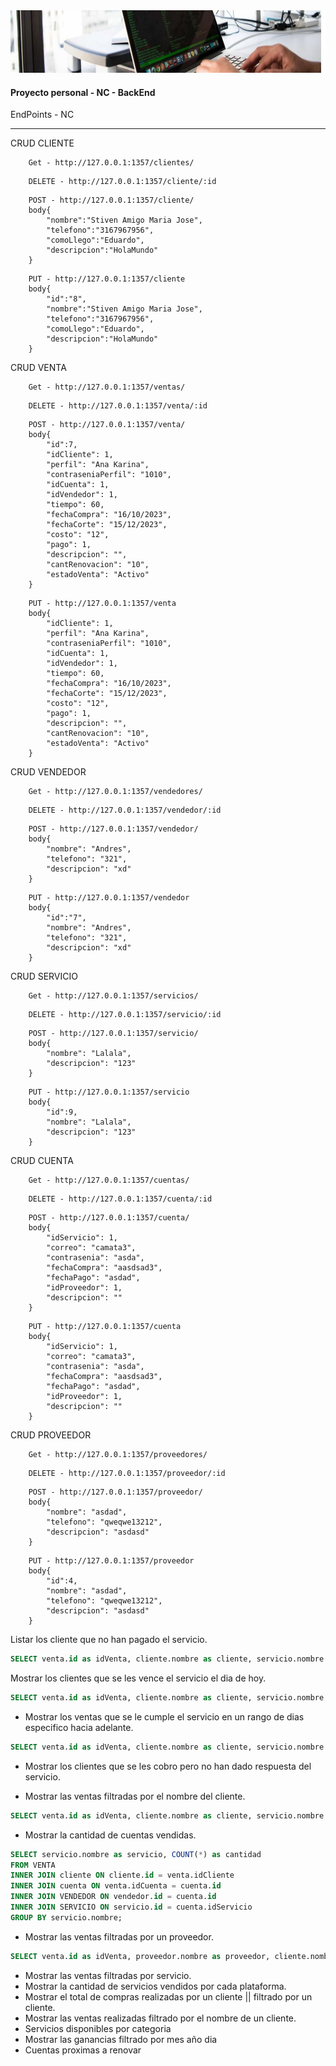 <img src="./assets/img/fondo.jpg" height="100px" width="100%"/>

#### Proyecto personal - NC - BackEnd

 EndPoints - NC 

<hr> 

CRUD CLIENTE
```Js
    Get - http://127.0.0.1:1357/clientes/
```
```Js
    DELETE - http://127.0.0.1:1357/cliente/:id
```
```Js
    POST - http://127.0.0.1:1357/cliente/     
    body{
        "nombre":"Stiven Amigo Maria Jose",
        "telefono":"3167967956",
        "comoLlego":"Eduardo",
        "descripcion":"HolaMundo"
    }
```
```Js
    PUT - http://127.0.0.1:1357/cliente 
    body{
        "id":"8",
        "nombre":"Stiven Amigo Maria Jose",
        "telefono":"3167967956",
        "comoLlego":"Eduardo",
        "descripcion":"HolaMundo"
    }
```
CRUD VENTA
```Js
    Get - http://127.0.0.1:1357/ventas/
```
```Js
    DELETE - http://127.0.0.1:1357/venta/:id
```
```Js
    POST - http://127.0.0.1:1357/venta/   
    body{
        "id":7,
        "idCliente": 1,
        "perfil": "Ana Karina",
        "contraseniaPerfil": "1010",
        "idCuenta": 1,
        "idVendedor": 1,
        "tiempo": 60,
        "fechaCompra": "16/10/2023",
        "fechaCorte": "15/12/2023",
        "costo": "12",
        "pago": 1,
        "descripcion": "",
        "cantRenovacion": "10",
        "estadoVenta": "Activo"
    }
```
```Js
    PUT - http://127.0.0.1:1357/venta 
    body{
        "idCliente": 1,
        "perfil": "Ana Karina",
        "contraseniaPerfil": "1010",
        "idCuenta": 1,
        "idVendedor": 1,
        "tiempo": 60,
        "fechaCompra": "16/10/2023",
        "fechaCorte": "15/12/2023",
        "costo": "12",
        "pago": 1,
        "descripcion": "",
        "cantRenovacion": "10",
        "estadoVenta": "Activo"
    }
```

CRUD VENDEDOR
```Js
    Get - http://127.0.0.1:1357/vendedores/
```
```Js
    DELETE - http://127.0.0.1:1357/vendedor/:id
```
```Js
    POST - http://127.0.0.1:1357/vendedor/      
    body{
        "nombre": "Andres",
        "telefono": "321",
        "descripcion": "xd"
    }
```
```Js
    PUT - http://127.0.0.1:1357/vendedor 
    body{
        "id":"7",
        "nombre": "Andres",
        "telefono": "321",
        "descripcion": "xd"
    }
```
CRUD SERVICIO
```Js
    Get - http://127.0.0.1:1357/servicios/
```
```Js
    DELETE - http://127.0.0.1:1357/servicio/:id
```
```Js
    POST - http://127.0.0.1:1357/servicio/   
    body{
        "nombre": "Lalala",
        "descripcion": "123"
    }
```
```Js
    PUT - http://127.0.0.1:1357/servicio 
    body{
        "id":9,
        "nombre": "Lalala",
        "descripcion": "123"
    }
```

CRUD CUENTA

```Js
    Get - http://127.0.0.1:1357/cuentas/
```
```Js
    DELETE - http://127.0.0.1:1357/cuenta/:id
```
```Js
    POST - http://127.0.0.1:1357/cuenta/    
    body{
        "idServicio": 1,
        "correo": "camata3",
        "contrasenia": "asda",
        "fechaCompra": "aasdsad3",
        "fechaPago": "asdad",
        "idProveedor": 1,
        "descripcion": ""
    }
```
```Js
    PUT - http://127.0.0.1:1357/cuenta 
    body{
        "idServicio": 1,
        "correo": "camata3",
        "contrasenia": "asda",
        "fechaCompra": "aasdsad3",
        "fechaPago": "asdad",
        "idProveedor": 1,
        "descripcion": ""
    }
```

CRUD PROVEEDOR

```Js
    Get - http://127.0.0.1:1357/proveedores/
```
```Js
    DELETE - http://127.0.0.1:1357/proveedor/:id
```
```Js
    POST - http://127.0.0.1:1357/proveedor/    
    body{
        "nombre": "asdad",
        "telefono": "qweqwe13212",
        "descripcion": "asdasd"
    }
```
```Js
    PUT - http://127.0.0.1:1357/proveedor 
    body{
        "id":4,
        "nombre": "asdad",
        "telefono": "qweqwe13212",
        "descripcion": "asdasd"
    }
```

Listar los cliente que no han pagado el servicio.

```SQL
SELECT venta.id as idVenta, cliente.nombre as cliente, servicio.nombre as servicio, venta.perfil as perfil, venta.contraseniaPerfil as passwordPerfil, cuenta.correo as correo, vendedor.nombre as vendedor, venta.tiempo, venta.fechaCompra, venta.fechaCorte, venta.costo, venta.pago, venta.descripcion, venta.cantRenovacion, venta.estadoVenta FROM VENTA INNER JOIN cliente on cliente.id=venta.idCliente INNER JOIN cuenta on venta.idCuenta=cuenta.id INNER JOIN VENDEDOR ON vendedor.id=cuenta.id INNER JOIN SERVICIO ON servicio.id=cuenta.idServicio WHERE PAGO="No" 
```

Mostrar los clientes que se les vence el servicio el dia de hoy.

```SQL
SELECT venta.id as idVenta, cliente.nombre as cliente, servicio.nombre as servicio, venta.perfil as perfil, venta.contraseniaPerfil as passwordPerfil, cuenta.correo as correo, vendedor.nombre as vendedor, venta.tiempo, venta.fechaCompra, venta.fechaCorte, venta.costo, venta.pago, venta.descripcion, venta.cantRenovacion, venta.estadoVenta FROM VENTA INNER JOIN cliente on cliente.id=venta.idCliente INNER JOIN cuenta on venta.idCuenta=cuenta.id INNER JOIN VENDEDOR ON vendedor.id=cuenta.id INNER JOIN SERVICIO ON servicio.id=cuenta.idServicio WHERE fechaCorte="24/12/2023";
```

* Mostrar los ventas que se le cumple el servicio en un rango de dias especifico hacia adelante.

```SQL
SELECT venta.id as idVenta, cliente.nombre as cliente, servicio.nombre as servicio, venta.perfil as perfil, venta.contraseniaPerfil as passwordPerfil, cuenta.correo as correo, vendedor.nombre as vendedor, venta.tiempo, venta.fechaCompra, venta.fechaCorte, venta.costo, venta.pago, venta.descripcion, venta.cantRenovacion, venta.estadoVenta FROM VENTA INNER JOIN cliente on cliente.id=venta.idCliente INNER JOIN cuenta on venta.idCuenta=cuenta.id INNER JOIN VENDEDOR ON vendedor.id=cuenta.id INNER JOIN SERVICIO ON servicio.id=cuenta.idServicio WHERE fechaCorte BETWEEN "17/01/2023" AND "30/12/2023" 
``` 

* Mostrar los clientes que se les cobro pero no han dado respuesta del servicio.

* Mostrar las ventas filtradas por el nombre del cliente.
```SQL
SELECT venta.id as idVenta, cliente.nombre as cliente, servicio.nombre as servicio, venta.perfil as perfil, venta.contraseniaPerfil as passwordPerfil, cuenta.correo as correo, vendedor.nombre as vendedor, venta.tiempo, venta.fechaCompra, venta.fechaCorte, venta.costo, venta.pago, venta.descripcion, venta.cantRenovacion, venta.estadoVenta FROM VENTA INNER JOIN cliente on cliente.id=venta.idCliente INNER JOIN cuenta on venta.idCuenta=cuenta.id INNER JOIN VENDEDOR ON vendedor.id=cuenta.id INNER JOIN SERVICIO ON servicio.id=cuenta.idServicio WHERE cliente.nombre LIKE  "%A%"  
``` 

* Mostrar la cantidad de cuentas vendidas.

```SQL
SELECT servicio.nombre as servicio, COUNT(*) as cantidad
FROM VENTA 
INNER JOIN cliente ON cliente.id = venta.idCliente 
INNER JOIN cuenta ON venta.idCuenta = cuenta.id 
INNER JOIN VENDEDOR ON vendedor.id = cuenta.id 
INNER JOIN SERVICIO ON servicio.id = cuenta.idServicio 
GROUP BY servicio.nombre;
```
* Mostrar las ventas filtradas por un proveedor.
```SQL
SELECT venta.id as idVenta, proveedor.nombre as proveedor, cliente.nombre as cliente, servicio.nombre as servicio, venta.perfil as perfil, venta.contraseniaPerfil as passwordPerfil, cuenta.correo as correo, vendedor.nombre as vendedor, venta.tiempo, venta.fechaCompra, venta.fechaCorte, venta.costo, venta.pago, venta.descripcion, venta.cantRenovacion, venta.estadoVenta FROM VENTA INNER JOIN cliente on cliente.id=venta.idCliente INNER JOIN cuenta on venta.idCuenta=cuenta.id INNER JOIN VENDEDOR ON vendedor.id=cuenta.id INNER JOIN SERVICIO ON servicio.id=cuenta.idServicio  INNER JOIN PROVEEDOR ON PROVEEDOR.ID=CUENTA.idProveedor where proveedor.nombre like '%MARKETPLACE%'
```
* Mostrar las ventas filtradas por servicio.
* Mostrar la cantidad de servicios vendidos por cada plataforma.
* Mostrar el total de compras realizadas por un cliente || filtrado por un cliente.
* Mostrar las ventas realizadas filtrado por el nombre de un cliente.
* Servicios disponibles por categoria
* Mostrar las ganancias filtrado por mes año dia 
* Cuentas proximas a renovar